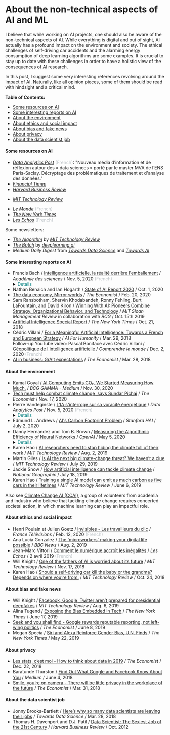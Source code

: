 # About the non-technical aspects of AI and ML

I believe that while working on AI projects, one should also be aware of the non-technical aspects of AI. While everything is digital and out of sight, AI actually has a profound impact on the environment and society. The ethical challenges of self-driving car accidents and the alarming energy consumption of deep learning algorithms are some examples. It is crucial to stay up to date with these challenges in order to have a holistic view of the consequences of AI research.

In this post, I suggest some very interesting references revolving around the impact of AI. Naturally, like all opinion pieces, some of them should be read with hindsight and a critical mind.

**Table of Contents:**
- [Some resources on AI](#some-resources-on-ai)
- [Some interesting reports on AI](#some-interesting-reports-on-ai)
- [About the environment](#about-the-environment)
- [About ethics and social impact](#about-ethics-and-social-impact)
- [About bias and fake news](#about-bias-and-fake-news)
- [About privacy](#about-privacy)
- [About the data scientist job](#about-the-data-scientist-job)

<a name='ref'></a>
#### Some resources on AI

<!--* * [_Artefact_](https://www.artefact.com/blog/) -->
* [_Data Analytics Post_](https://dataanalyticspost.com/) <font color="#bdc3c7 ">(French)</font>: "Nouveau média d’information et de réflexion autour des « data sciences » porté par le master MVA de l’ENS Paris-Saclay. Décryptage des problématiques de traitement et d'analyse des données."
* [_Financial Times_](https://www.ft.com/artificial-intelligence)
* [_Harvard Business Review_](https://hbr.org/topic/technology)
<!--* * [_McKinsey & Company_](https://www.mckinsey.com/featured-insights/artificial-intelligence) -->
* [_MIT Technology Review_](https://www.technologyreview.com/artificial-intelligence/)
<!--* [_The Economist_](https://www.economist.com/topics/artificial-intelligence) -->
<!--* [_The Guardian_](https://www.theguardian.com/technology/artificialintelligenceai) -->
* [_Le Monde_](https://www.lemonde.fr/intelligence-artificielle/) <font color="#bdc3c7 ">(French)</font>
* [_The New York Times_](https://www.nytimes.com/topic/subject/artificial-intelligence)
* [_Les Echos_](https://www.lesechos.fr/tech-medias/intelligence-artificielle/) <font color="#bdc3c7 ">(French)</font>

Some newsletters:
* [_The Algorithm_](https://forms.technologyreview.com/the-algorithm/) by [_MIT Technology Review_](https://www.technologyreview.com/)
* [_The Batch_](https://www.deeplearning.ai/thebatch/) by [_deeplearning.ai_](https://www.deeplearning.ai/)
* _Medium Daily Digest_ from [_Towards Data Science_](https://towardsdatascience.com/) and [_Towards AI_](https://medium.com/towards-artificial-intelligence/)

<a name='reports'></a>
#### Some interesting reports on AI

<ul>
	<li>Francis Bach / <a href="https://www.academie-sciences.fr/pdf/revue/LHUMANITE_octobre2020.pdf" target="_blank">Intelligence artificielle, la réalité derrière l'emballement</a> / <i>Académie des sciences</i> / Nov. 5, 2020 <font color="#bdc3c7 ">(French)</font>
	<details><summary><a style="color:#008080">Details</a></summary>Great 3 pages review of the main current challenges surrounding AI, explained by a researcher at Inria in very simple words for a wide audience, holistic view.</details>
	</li>
	<li>Nathan Benaich and Ian Hogarth / <a href="https://www.stateof.ai/" target="_blank">State of AI Report 2020</a> / Oct. 1, 2020</li>
	<li><a href="https://www.economist.com/special-report/2020/02/20/a-deluge-of-data-is-giving-rise-to-a-new-economy/" target="_blank">The data economy, Mirror worlds</a> / <i>The Economist</i> / Feb. 20, 2020</li>
	<li>Sam Ransbotham, Shervin Khodabandeh, Ronny Fehling, Burt LaFountain, and David Kiron / <a href="https://www.bcg.com/fr-fr/publications/2019/how-to-win-with-artificial-intelligence-ai.aspx" target="_blank">Winning With AI: Pioneers Combine Strategy, Organizational Behavior, and Technology</a> / <i>MIT Sloan Management Review</i> in collaboration with <i>BCG</i> / Oct. 15th 2019</li>
	<!-- <li>Nathan Benaich and Ian Hogarth / <a href="https://www.stateof.ai/2019/" target="_blank">State of AI Report 2019</a> / June 28, 2019</li> -->
	<li><a href="https://www.nytimes.com/spotlight/artificial-intelligence" target="_blank">Artificial Intelligence Special Report</a> / <i>The New York Times</i> / Oct. 21, 2018</li>
	<li>Cédric Villani / <a href="https://www.aiforhumanity.fr/en/" target="_blank">For a Meaningful Artificial Intelligence: Towards a French and European Strategy</a> / <i>AI For Humanity</i> / Mar. 29, 2018<br/>
	Follow-up YouTube video: Pascal Boniface avec Cédric Villani / <a href="https://www.youtube.com/watch?v=ldxugFelbSc" target="_blank">Géopolitique de l'intelligence artificielle</a> / <i>Comprendre le monde</i> / Dec. 2, 2020 <font color="#bdc3c7 ">(French)</font>
	</li>
	<li><a href="https://www.economist.com/printedition/specialreports?page=2&year[value][year]=2018&category=All" target="_blank">AI in business: GrAIt expectations</a> / <i>The Economist</i> / Mar. 28, 2018</li>
</ul>

<a name='environment'></a>
#### About the environment

<ul>
	<li>Kamal Goyal / <a href="https://medium.com/bcggamma/ai-computing-emits-co%E2%82%82-we-started-measuring-how-much-807dec8c35e3" target="_blank">AI Computing Emits CO₂. We Started Measuring How Much.</a> / <i>BCG GAMMA - Medium</i> / Nov. 30, 2020 </li>
	<li><a href="https://www.economist.com/the-world-ahead/2020/11/17/tech-must-help-combat-climate-change-says-sundar-pichai" target="_blank">Tech must help combat climate change, says Sundar Pichai</a> / <i>The Economist</i> / Nov. 17, 2020 </li>
	<li>Pierre Vandeginste / <a href="https://dataanalyticspost.com/lia-sinterroge-sur-sa-voracite-energetique/" target="_blank">L'IA s'interroge sur sa voracité énergétique</a> / <i>Data Analytics Post</i> / Nov. 5, 2020 <font color="#bdc3c7 ">(French)</font></li>
	<details><summary><a style="color:#008080">Details</a></summary>Very exhautive and holistic view of the challenges of AI with regards to the environment.</details>
	<li>Edmund L. Andrews / <a href="https://hai.stanford.edu/blog/ais-carbon-footprint-problem/" target="_blank">AI's Carbon Footprint Problem</a> / <i>Stanford HAI</i> / July 2, 2020</li>
	<li> Danny Hernandez and Tom B. Brown / <a href="https://openai.com/blog/ai-and-efficiency/" target="_blank">Measuring the Algorithmic Efficiency of Neural Networks</a> / <i>OpenAI</i> / May 5, 2020
	<details><summary><a style="color:#008080">Details</a></summary>"We're releasing an analysis showing that since 2012 the amount of compute needed to train a neural net to the same performance on ImageNet classification has been decreasing by a factor of 2 every 16 months. Compared to 2012, it now takes 44 times less compute to train a neural network to the level of AlexNet (by contrast, Moore’s Law would yield an 11x cost improvement over this period). Our results suggest that for AI tasks with high levels of recent investment, algorithmic progress has yielded more gains than classical hardware efficiency."</details></li>
	<li>Karen Hao / <a href="https://www.technologyreview.com/2019/08/02/102832/ai-research-has-an-environment-climate-toll/" target="_blank">AI researchers need to stop hiding the climate toll of their work</a> / <i>MIT Technology Review</i> / Aug. 2, 2019</li>
	<li>Martin Giles / <a href="https://www.technologyreview.com/2019/07/29/663/ai-computing-cloud-computing-microchips/" target="_blank">Is AI the next big climate-change threat? We haven’t a clue</a> / <i>MIT Technology Review</i> / July 29, 2019</li>
	<li>Jackie Snow / <a href="https://www.nationalgeographic.com/environment/2019/07/artificial-intelligence-climate-change/" target="_blank">How artificial intelligence can tackle climate change</a> / <i>National Geographic</i> / July 18, 2019</li>
	<li>Karen Hao / <a href="https://www.technologyreview.com/2019/06/06/239031/training-a-single-ai-model-can-emit-as-much-carbon-as-five-cars-in-their-lifetimes/" target="_blank">Training a single AI model can emit as much carbon as five cars in their lifetimes</a> / <i>MIT Technology Review</i> / June 6, 2019</li>
</ul>

Also see [Climate Change AI (CCAI)](https://www.climatechange.ai/about), a group of volunteers from academia and industry who believe that tackling climate change requires concerted societal action, in which machine learning can play an impactful role.

<a name='ethics'></a>
#### About ethics and social impact

*  Henri Poulain et Julien Goetz / [Invisibles - Les travailleurs du clic](https://www.france.tv/slash/invisibles/) / _France Télévisions_ / Feb. 12, 2020 <font color="#bdc3c7 ">(French)</font>
* Ana Lucia Gonzalez / [The 'microworkers' making your digital life possible](https://www.bbc.com/news/business-48881827) / _BBC News_ / Aug. 2, 2019
* Jean-Marc Vittori / [Comment le numérique accroît les inégalités](https://www.lesechos.fr/idees-debats/editos-analyses/comment-le-numerique-accroit-les-inegalites-1005819) / _Les Echos_ / 2 avril 2019 <font color="#bdc3c7 ">(French)</font>
* Will Knight / [One of the fathers of AI is worried about its future](https://www.technologyreview.com/s/612434/one-of-the-fathers-of-ai-is-worried-about-its-future/) / _MIT Technology Review_ / Nov. 17, 2018
* Karen Hao / [Should a self-driving car kill the baby or the grandma? Depends on where you’re from.](https://www.technologyreview.com/s/612341/a-global-ethics-study-aims-to-help-ai-solve-the-self-driving-trolley-problem/) / _MIT Technology Review_ / Oct. 24, 2018

<a name='bias'></a>
#### About bias and fake news

* Will Knight / [Facebook, Google, Twitter aren’t prepared for presidential deepfakes](https://www.technologyreview.com/f/614087/facebook-google-twitter-arent-prepared-for-presidential-deepfakes/) / _MIT Technology Review_ / Aug. 6, 2019
* Alina Tugend / [Exposing the Bias Embedded in Tech](https://www.nytimes.com/2019/06/17/business/artificial-intelligence-bias-tech.html) / _The New York Times_ / June 17, 2019
* [Seek and you shall find - Google rewards reputable reporting, not left-wing politics](https://www.economist.com/graphic-detail/2019/06/08/google-rewards-reputable-reporting-not-left-wing-politics) / _The Economist_ / June 8, 2019
* Megan Specia / [Siri and Alexa Reinforce Gender Bias, U.N. Finds](https://www.nytimes.com/2019/05/22/world/siri-alexa-ai-gender-bias.html) / _The New York Times_ / May 22, 2019

<a name='privacy'></a>
#### About privacy
* [Les stats, c’est moi - How to think about data in 2019](https://www.economist.com/leaders/2018/12/22/how-to-think-about-data-in-2019) / _The Economist_ / Dec. 22, 2018
* Baratunde Thurston / [Find Out What Google and Facebook Know About You](https://medium.com/s/trustissues/find-out-what-google-and-facebook-know-about-you-31d0fa6d7b61) / _Medium_ / June 4, 2018
* [Smile, you’re on camera - There will be little privacy in the workplace of the future](https://www.economist.com/special-report/2018/03/28/there-will-be-little-privacy-in-the-workplace-of-the-future) / _The Economist_ / Mar. 31, 2018

<a name='job'></a>
#### About the data scientist job
* Jonny Brooks-Bartlett / [Here’s why so many data scientists are leaving their jobs](https://towardsdatascience.com/why-so-many-data-scientists-are-leaving-their-jobs-a1f0329d7ea4) / _Towards Data Science_ / Mar. 28, 2018
* Thomas H. Davenport and D.J. Patil / [Data Scientist: The Sexiest Job of the 21st Century](https://hbr.org/2012/10/data-scientist-the-sexiest-job-of-the-21st-century) / _Harvard Business Review_ / Oct. 2012
